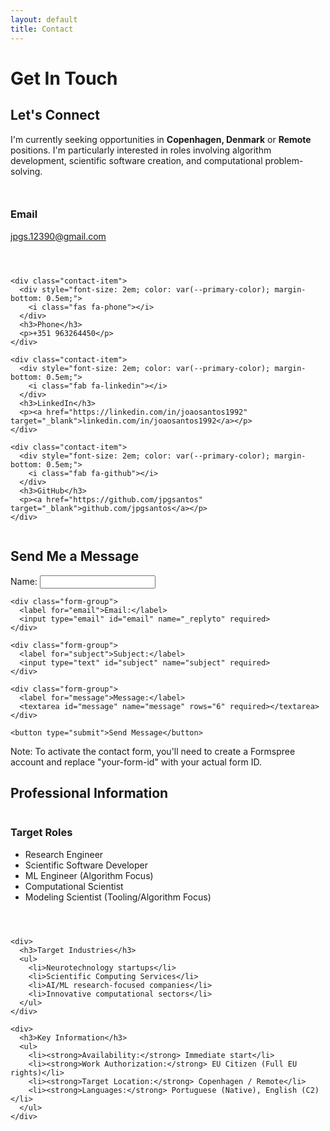 ```yaml
---
layout: default
title: Contact
---
```


# Get In Touch

<div class="project-card" style="margin-top: 2em;">
  <h2 class="project-title">Let's Connect</h2>
  
  <p>I'm currently seeking opportunities in <strong>Copenhagen, Denmark</strong> or <strong>Remote</strong> positions. I'm particularly interested in roles involving algorithm development, scientific software creation, and computational problem-solving.</p>
  
  <div class="contact-grid" style="display: grid; grid-template-columns: repeat(auto-fit, minmax(250px, 1fr)); gap: 2em; margin: 2em 0;">
    <div class="contact-item">
      <div style="font-size: 2em; color: var(--primary-color); margin-bottom: 0.5em;">
        <i class="fas fa-envelope"></i>
      </div>
      <h3>Email</h3>
      <p><a href="mailto:jpgs.12390@gmail.com">jpgs.12390@gmail.com</a></p>
    </div>
    
    <div class="contact-item">
      <div style="font-size: 2em; color: var(--primary-color); margin-bottom: 0.5em;">
        <i class="fas fa-phone"></i>
      </div>
      <h3>Phone</h3>
      <p>+351 963264450</p>
    </div>
    
    <div class="contact-item">
      <div style="font-size: 2em; color: var(--primary-color); margin-bottom: 0.5em;">
        <i class="fab fa-linkedin"></i>
      </div>
      <h3>LinkedIn</h3>
      <p><a href="https://linkedin.com/in/joaosantos1992" target="_blank">linkedin.com/in/joaosantos1992</a></p>
    </div>
    
    <div class="contact-item">
      <div style="font-size: 2em; color: var(--primary-color); margin-bottom: 0.5em;">
        <i class="fab fa-github"></i>
      </div>
      <h3>GitHub</h3>
      <p><a href="https://github.com/jpgsantos" target="_blank">github.com/jpgsantos</a></p>
    </div>
  </div>
</div>

<div class="project-card">
  <h2 class="project-title">Send Me a Message</h2>
  
  <form action="https://formspree.io/f/your-form-id" method="POST">
    <div class="form-group">
      <label for="name">Name:</label>
      <input type="text" id="name" name="name" required>
    </div>
    
    <div class="form-group">
      <label for="email">Email:</label>
      <input type="email" id="email" name="_replyto" required>
    </div>
    
    <div class="form-group">
      <label for="subject">Subject:</label>
      <input type="text" id="subject" name="subject" required>
    </div>
    
    <div class="form-group">
      <label for="message">Message:</label>
      <textarea id="message" name="message" rows="6" required></textarea>
    </div>
    
    <button type="submit">Send Message</button>
  </form>
  
  <p class="note">Note: To activate the contact form, you'll need to create a Formspree account and replace "your-form-id" with your actual form ID.</p>
</div>

<div class="project-card">
  <h2 class="project-title">Professional Information</h2>
  
  <div style="display: grid; grid-template-columns: repeat(auto-fit, minmax(250px, 1fr)); gap: 2em;">
    <div>
      <h3>Target Roles</h3>
      <ul>
        <li>Research Engineer</li>
        <li>Scientific Software Developer</li>
        <li>ML Engineer (Algorithm Focus)</li>
        <li>Computational Scientist</li>
        <li>Modeling Scientist (Tooling/Algorithm Focus)</li>
      </ul>
    </div>
    
    <div>
      <h3>Target Industries</h3>
      <ul>
        <li>Neurotechnology startups</li>
        <li>Scientific Computing Services</li>
        <li>AI/ML research-focused companies</li>
        <li>Innovative computational sectors</li>
      </ul>
    </div>
    
    <div>
      <h3>Key Information</h3>
      <ul>
        <li><strong>Availability:</strong> Immediate start</li>
        <li><strong>Work Authorization:</strong> EU Citizen (Full EU rights)</li>
        <li><strong>Target Location:</strong> Copenhagen / Remote</li>
        <li><strong>Languages:</strong> Portuguese (Native), English (C2)</li>
      </ul>
    </div>
  </div>
</div>